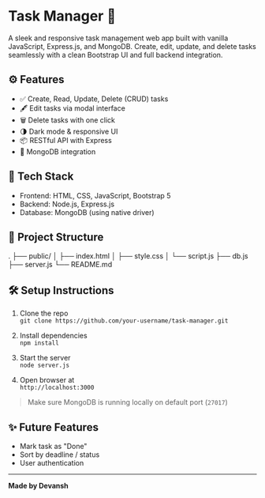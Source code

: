 # Task Manager 📝

A sleek and responsive task management web app built with vanilla JavaScript, Express.js, and MongoDB. Create, edit, update, and delete tasks seamlessly with a clean Bootstrap UI and full backend integration.

## ⚙ Features

- ✅ Create, Read, Update, Delete (CRUD) tasks
- 🖋 Edit tasks via modal interface
- 🗑 Delete tasks with one click
- 🌗 Dark mode & responsive UI
- 📦 RESTful API with Express
- 💾 MongoDB integration

## 🚀 Tech Stack

- Frontend: HTML, CSS, JavaScript, Bootstrap 5
- Backend: Node.js, Express.js
- Database: MongoDB (using native driver)

## 📂 Project Structure

.
├── public/
│ ├── index.html
│ ├── style.css
│ └── script.js
├── db.js
├── server.js
└── README.md


## 🛠 Setup Instructions

1. Clone the repo  
   `git clone https://github.com/your-username/task-manager.git`

2. Install dependencies  
   `npm install`

3. Start the server  
   `node server.js`

4. Open browser at  
   `http://localhost:3000`

> Make sure MongoDB is running locally on default port (`27017`)

## ✨ Future Features

- Mark task as "Done"
- Sort by deadline / status
- User authentication

---

**Made by Devansh**
